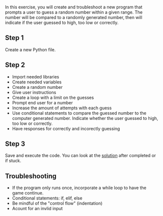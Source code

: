 In this exercise, you will create and troubleshoot a new program that prompts a user to guess a random number within a given range. The number will be compared to a randomly generated number, then will indicate if the user guessed to high, too low or correctly.

## Step 1
Create a new Python file.


## Step 2
* Import needed libraries
* Create needed variables
* Create a random number
* Give user instructions
* Create a loop with a limit on the guesses
* Prompt end user for a number
* Increase the amount of attempts with each guess
* Use conditional statements to compare the guessed number to the computer generated number. Indicate whether the user guessed to high, too low or correctly.
* Have responses for correctly and incorectly guessing


## Step 3
Save and execute the code. You can look at the [solution](https://github.com/wonntann/number_guesser/blob/main/beginner/solution.py) after completed or if stuck.


## Troubleshooting
* If the program only runs once, incorporate a while loop to have the game continue.
* Conditional statements: if, elif, else 
* Be mindful of the "control flow" (indentation)
* Acount for an invlid input
  

